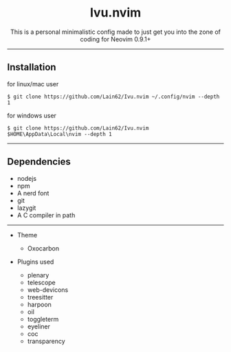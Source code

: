<h1 align="center"> Ivu.nvim </h1>
<p align="center">This is a personal minimalistic config made to just get you into the zone of coding  
for Neovim 0.9.1+ </p> 

---

## **Installation**
for linux/mac user  
```
$ git clone https://github.com/Lain62/Ivu.nvim ~/.config/nvim --depth 1
```
   
for windows user
```
$ git clone https://github.com/Lain62/Ivu.nvim $HOME\AppData\Local\nvim --depth 1
```
---
## Dependencies
- nodejs
- npm
- A nerd font
- git
- lazygit
- A C compiler in path
---
- Theme 
    - Oxocarbon

- Plugins used
    - plenary
    - telescope
    - web-devicons
    - treesitter
    - harpoon
    - oil
    - toggleterm
    - eyeliner
    - coc
    - transparency
